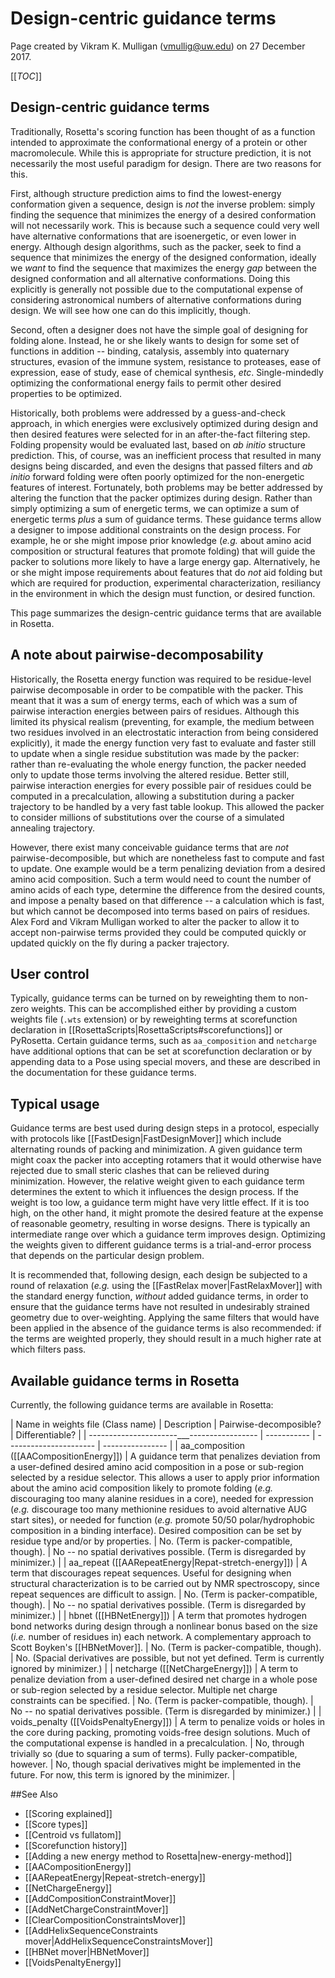 # Design-centric guidance terms

Page created by Vikram K. Mulligan (vmullig@uw.edu) on 27 December 2017.

[[_TOC_]]

## Design-centric guidance terms

Traditionally, Rosetta's scoring function has been thought of as a function intended to approximate the conformational energy of a protein or other macromolecule.  While this is appropriate for structure prediction, it is not necessarily the most useful paradigm for design.  There are two reasons for this.

First, although structure prediction aims to find the lowest-energy conformation given a sequence, design is _not_ the inverse problem: simply finding the sequence that minimizes the energy of a desired conformation will not necessarily work.  This is because such a sequence could very well have alternative conformations that are isoenergetic, or even lower in energy.  Although design algorithms, such as the packer, seek to find a sequence that minimizes the energy of the designed conformation, ideally we _want_ to find the sequence that maximizes the energy _gap_ between the designed conformation and all alternative conformations.  Doing this explicitly is generally not possible due to the computational expense of considering astronomical numbers of alternative conformations during design.  We will see how one can do this implicitly, though.

Second, often a designer does not have the simple goal of designing for folding alone.  Instead, he or she likely wants to design for some set of functions in addition -- binding, catalysis, assembly into quaternary structures, evasion of the immune system, resistance to proteases, ease of expression, ease of study, ease of chemical synthesis, _etc_.  Single-mindedly optimizing the conformational energy fails to permit other desired properties to be optimized.

Historically, both problems were addressed by a guess-and-check approach, in which energies were exclusively optimized during design and then desired features were selected for in an after-the-fact filtering step.  Folding propensity would be evaluated last, based on _ab initio_ structure prediction.  This, of course, was an inefficient process that resulted in many designs being discarded, and even the designs that passed filters and _ab initio_ forward folding were often poorly optimized for the non-energetic features of interest.  Fortunately, both problems may be better addressed by altering the function that the packer optimizes during design.  Rather than simply optimizing a sum of energetic terms, we can optimize a sum of energetic terms _plus_ a sum of guidance terms.  These guidance terms allow a designer to impose additional constraints on the design process.  For example, he or she might impose prior knowledge (_e.g._ about amino acid composition or structural features that promote folding) that will guide the packer to solutions more likely to have a large energy gap.  Alternatively, he or she might impose requirements about features that do _not_ aid folding but which are required for production, experimental characterization, resiliancy in the environment in which the design must function, or desired function.

This page summarizes the design-centric guidance terms that are available in Rosetta.

## A note about pairwise-decomposability

Historically, the Rosetta energy function was required to be residue-level pairwise decomposable in order to be compatible with the packer.  This meant that it was a sum of energy terms, each of which was a sum of pairwise interaction energies between pairs of residues.  Although this limited its physical realism (preventing, for example, the medium between two residues involved in an electrostatic interaction from being considered explicitly), it made the energy function very fast to evaluate and faster still to update when a single residue substitution was made by the packer: rather than re-evaluating the whole energy function, the packer needed only to update those terms involving the altered residue.  Better still, pairwise interaction energies for every possible pair of residues could be computed in a precalculation, allowing a substitution during a packer trajectory to be handled by a very fast table lookup.  This allowed the packer to consider millions of substitutions over the course of a simulated annealing trajectory.

However, there exist many conceivable guidance terms that are _not_ pairwise-decomposible, but which are nonetheless fast to compute and fast to update.  One example would be a term penalizing deviation from a desired amino acid composition.  Such a term would need to count the number of amino acids of each type, determine the difference from the desired counts, and impose a penalty based on that difference -- a calculation which is fast, but which cannot be decomposed into terms based on pairs of residues.  Alex Ford and Vikram Mulligan worked to alter the packer to allow it to accept non-pairwise terms provided they could be computed quickly or updated quickly on the fly during a packer trajectory.

## User control

Typically, guidance terms can be turned on by reweighting them to non-zero weights.  This can be accomplished either by providing a custom weights file (```.wts``` extension) or by reweighting terms at scorefunction declaration in [[RosettaScripts|RosettaScripts#scorefunctions]] or PyRosetta.  Certain guidance terms, such as ```aa_composition``` and ```netcharge``` have additional options that can be set at scorefunction declaration or by appending data to a Pose using special movers, and these are described in the documentation for these guidance terms.

## Typical usage

Guidance terms are best used during design steps in a protocol, especially with protocols like [[FastDesign|FastDesignMover]] which include alternating rounds of packing and minimization.   A given guidance term might coax the packer into accepting rotamers that it would otherwise have rejected due to small steric clashes that can be relieved during minimization.  However, the relative weight given to each guidance term determines the extent to which it influences the design process.  If the weight is too low, a guidance term might have very little effect.  If it is too high, on the other hand, it might promote the desired feature at the expense of reasonable geometry, resulting in worse designs.  There is typically an intermediate range over which a guidance term improves design.  Optimizing the weights given to different guidance terms is a trial-and-error process that depends on the particular design problem.

It is recommended that, following design, each design be subjected to a round of relaxation (_e.g._ using the [[FastRelax mover|FastRelaxMover]] with the standard energy function, _without_ added guidance terms, in order to ensure that the guidance terms have not resulted in undesirably strained geometry due to over-weighting.  Applying the same filters that would have been applied in the absence of the guidance terms is also recommended: if the terms are weighted properly, they should result in a much higher rate at which filters pass.

## Available guidance terms in Rosetta

Currently, the following guidance terms are available in Rosetta:

| Name in weights file (Class name)          | Description | Pairwise-decomposible? |  Differentiable? |
| ----------------------___----------------- | ----------- | ---------------------- | ---------------- |
| aa_composition ([[AACompositionEnergy]]) | A guidance term that penalizes deviation from a user-defined desired amino acid composition in a pose or sub-region selected by a residue selector.  This allows a user to apply prior information about the amino acid composition likely to promote folding (_e.g._ discouraging too many alanine residues in a core), needed for expression (_e.g._ discourage too many methionine residues to avoid alternative AUG start sites), or needed for function (_e.g._ promote 50/50 polar/hydrophobic composition in a binding interface).  Desired composition can be set by residue type and/or by properties. | No. (Term is packer-compatible, though). | No -- no spatial derivatives possible.  (Term is disregarded by minimizer.) |
| aa_repeat ([[AARepeatEnergy|Repat-stretch-energy]]) | A term that discourages repeat sequences.  Useful for designing when structural characterization is to be carried out by NMR spectroscopy, since repeat sequences are difficult to assign. | No.  (Term is packer-compatible, though). | No -- no spatial derivatives possible.  (Term is disregarded by minimizer.) |
| hbnet ([[HBNetEnergy]]) | A term that promotes hydrogen bond networks during design through a nonlinear bonus based on the size (_i.e._ number of residues in) each network.  A complementary approach to Scott Boyken's [[HBNetMover]]. | No.  (Term is packer-compatible, though). | No.  (Spacial derivatives are possible, but not yet defined.  Term is currently ignored by minimizer.) |
| netcharge ([[NetChargeEnergy]]) | A term to penalize deviation from a user-defined desired net charge in a whole pose or sub-region selected by a residue selector.  Multiple net charge constraints can be specified. | No.  (Term is packer-compatible, though). | No -- no spatial derivatives possible.  (Term is disregarded by minimizer.) |
| voids_penalty ([[VoidsPenaltyEnergy]]) | A term to penalize voids or holes in the core during packing, promoting voids-free design solutions.  Much of the computational expense is handled in a precalculation. | No, through trivially so (due to squaring a sum of terms).  Fully packer-compatible, however. | No, though spacial derivatives might be implemented in the future.  For now, this term is ignored by the minimizer. |

##See Also

* [[Scoring explained]]
* [[Score types]]
* [[Centroid vs fullatom]]
* [[Scorefunction history]]
* [[Adding a new energy method to Rosetta|new-energy-method]]
* [[AACompositionEnergy]]
* [[AARepeatEnergy|Repeat-stretch-energy]]
* [[NetChargeEnergy]]
* [[AddCompositionConstraintMover]]
* [[AddNetChargeConstraintMover]]
* [[ClearCompositionConstraintsMover]]
* [[AddHelixSequenceConstraints mover|AddHelixSequenceConstraintsMover]]
* [[HBNet mover|HBNetMover]]
* [[VoidsPenaltyEnergy]]
